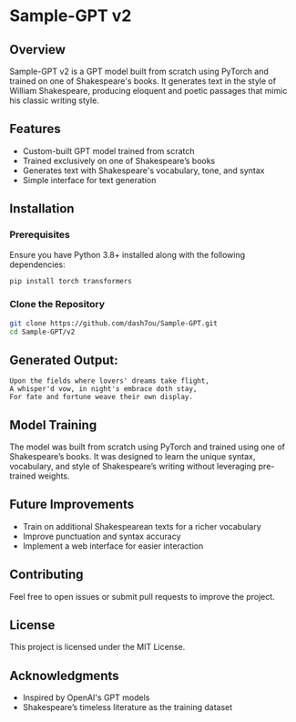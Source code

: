 # Sample-GPT v2

## Overview

Sample-GPT v2 is a GPT model built from scratch using PyTorch and trained on one of Shakespeare's books. It generates text in the style of William Shakespeare, producing eloquent and poetic passages that mimic his classic writing style.

## Features

* Custom-built GPT model trained from scratch
* Trained exclusively on one of Shakespeare’s books
* Generates text with Shakespeare's vocabulary, tone, and syntax
* Simple interface for text generation

## Installation

### Prerequisites

Ensure you have Python 3.8+ installed along with the following dependencies:

```bash
pip install torch transformers
```

### Clone the Repository

```bash
git clone https://github.com/dash7ou/Sample-GPT.git
cd Sample-GPT/v2
```

## **Generated Output:**

```
Upon the fields where lovers' dreams take flight,
A whisper'd vow, in night's embrace doth stay,
For fate and fortune weave their own display.
```

## Model Training

The model was built from scratch using PyTorch and trained using one of Shakespeare’s books. It was designed to learn the unique syntax, vocabulary, and style of Shakespeare’s writing without leveraging pre-trained weights.

## Future Improvements

* Train on additional Shakespearean texts for a richer vocabulary
* Improve punctuation and syntax accuracy
* Implement a web interface for easier interaction

## Contributing

Feel free to open issues or submit pull requests to improve the project.

## License

This project is licensed under the MIT License.

## Acknowledgments

* Inspired by OpenAI's GPT models
* Shakespeare’s timeless literature as the training dataset
